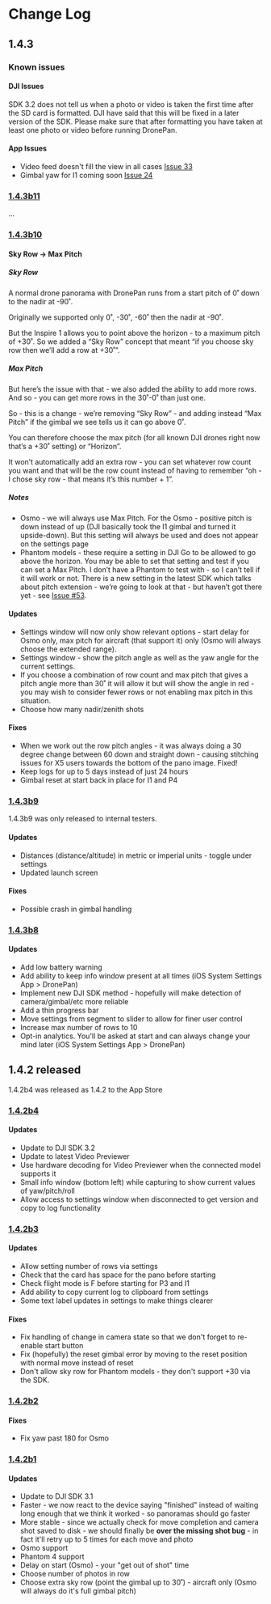 # Change Log

## 1.4.3

### Known issues

#### DJI Issues

SDK 3.2 does not tell us when a photo or video is taken the first time after the SD card is formatted. DJI
have said that this will be fixed in a later version of the SDK. Please make sure that after formatting you
have taken at least one photo or video before running DronePan.

#### App Issues

* Video feed doesn't fill the view in all cases [Issue 33](https://github.com/dbaldwin/DronePan/issues/33)
* Gimbal yaw for I1 coming soon [Issue 24](https://github.com/dbaldwin/DronePan/issues/24)

### [1.4.3b11](https://github.com/dbaldwin/DronePan/releases/tag/1.4.3b11)

...

### [1.4.3b10](https://github.com/dbaldwin/DronePan/releases/tag/1.4.3b10)

#### Sky Row -> Max Pitch

##### Sky Row

A normal drone panorama with DronePan runs from a start pitch of 0˚ down to the nadir at -90˚.

Originally we supported only 0˚, -30˚, -60˚ then the nadir at -90˚.

But the Inspire 1 allows you to point above the horizon - to a maximum pitch of +30˚. So we added a “Sky Row” concept that meant “if you choose sky row then we’ll add a row at +30˚”.

##### Max Pitch

But here’s the issue with that - we also added the ability to add more rows. And so - you can get more rows in the 30˚-0˚ than just one.

So - this is a change - we’re removing “Sky Row” - and adding instead “Max Pitch” if the gimbal we see tells us it can go above 0˚.

You can therefore choose the max pitch (for all known DJI drones right now that’s a +30˚ setting) or “Horizon”.

It won’t automatically add an extra row - you can set whatever row count you want and that will be the row count instead of having to remember “oh - I chose sky row - that means it’s this number + 1”.

##### Notes

* Osmo - we will always use Max Pitch. For the Osmo - positive pitch is down instead of up (DJI basically took the I1 gimbal and turned it upside-down). But this setting will always be used and does not appear on the settings page
* Phantom models - these require a setting in DJI Go to be allowed to go above the horizon. You may be able to set that setting and test if you can set a Max Pitch. I don’t have a Phantom to test with - so I can’t tell if it will work or not. There is a new setting in the latest SDK which talks about pitch extension - we’re going to look at that - but haven’t got there yet - see [Issue #53](https://github.com/dbaldwin/DronePan/issues/53).

#### Updates

* Settings window will now only show relevant options - start delay for Osmo only, max pitch for aircraft (that support it) only (Osmo will always choose the extended range).
* Settings window - show the pitch angle as well as the yaw angle for the current settings.
* If you choose a combination of row count and max pitch that gives a pitch angle more than 30˚ it will allow it but will show the angle in red - you may wish to consider fewer rows or not enabling max pitch in this situation.
* Choose how many nadir/zenith shots

#### Fixes

* When we work out the row pitch angles - it was always doing a 30 degree change between 60 down and straight down - causing stitching issues for X5 users towards the bottom of the pano image. Fixed!
* Keep logs for up to 5 days instead of just 24 hours
* Gimbal reset at start back in place for I1 and P4

### [1.4.3b9](https://github.com/dbaldwin/DronePan/releases/tag/1.4.3b9)

1.4.3b9 was only released to internal testers.

#### Updates

* Distances (distance/altitude) in metric or imperial units - toggle under settings
* Updated launch screen

#### Fixes

* Possible crash in gimbal handling

### [1.4.3b8](https://github.com/dbaldwin/DronePan/releases/tag/1.4.3b8)

#### Updates

* Add low battery warning
* Add ability to keep info window present at all times (iOS System Settings App > DronePan)
* Implement new DJI SDK method - hopefully will make detection of camera/gimbal/etc more reliable
* Add a thin progress bar
* Move settings from segment to slider to allow for finer user control
* Increase max number of rows to 10
* Opt-in analytics. You'll be asked at start and can always change your mind later (iOS System Settings App > DronePan)

## 1.4.2 released

1.4.2b4 was released as 1.4.2 to the App Store

### [1.4.2b4](https://github.com/dbaldwin/DronePan/releases/tag/1.4.2b4)

#### Updates

* Update to DJI SDK 3.2
* Update to latest Video Previewer
* Use hardware decoding for Video Previewer when the connected model supports it
* Small info window (bottom left) while capturing to show current values of yaw/pitch/roll
* Allow access to settings window when disconnected to get version and copy to log functionality

### [1.4.2b3](https://github.com/dbaldwin/DronePan/releases/tag/1.4.2b3)

#### Updates

* Allow setting number of rows via settings
* Check that the card has space for the pano before starting
* Check flight mode is F before starting for P3 and I1
* Add ability to copy current log to clipboard from settings
* Some text label updates in settings to make things clearer

#### Fixes

* Fix handling of change in camera state so that we don't forget to re-enable start button
* Fix (hopefully) the reset gimbal error by moving to the reset position with normal move instead of reset
* Don't allow sky row for Phantom models - they don't support +30 via the SDK.

### [1.4.2b2](https://github.com/dbaldwin/DronePan/releases/tag/1.4.2b2)

#### Fixes

* Fix yaw past 180 for Osmo

### [1.4.2b1](https://github.com/dbaldwin/DronePan/releases/tag/1.4.2b1)

#### Updates

* Update to DJI SDK 3.1
* Faster - we now react to the device saying "finished" instead of waiting long enough that we think it worked - so panoramas should go faster
* More stable - since we actually check for move completion and camera shot saved to disk - we should finally be **over the missing shot bug** - in fact it'll retry up to 5 times for each move and photo
* Osmo support
* Phantom 4 support
* Delay on start (Osmo) - your "get out of shot" time
* Choose number of photos in row
* Choose extra sky row (point the gimbal up to 30˚) - aircraft only (Osmo will always do it's full gimbal pitch)

